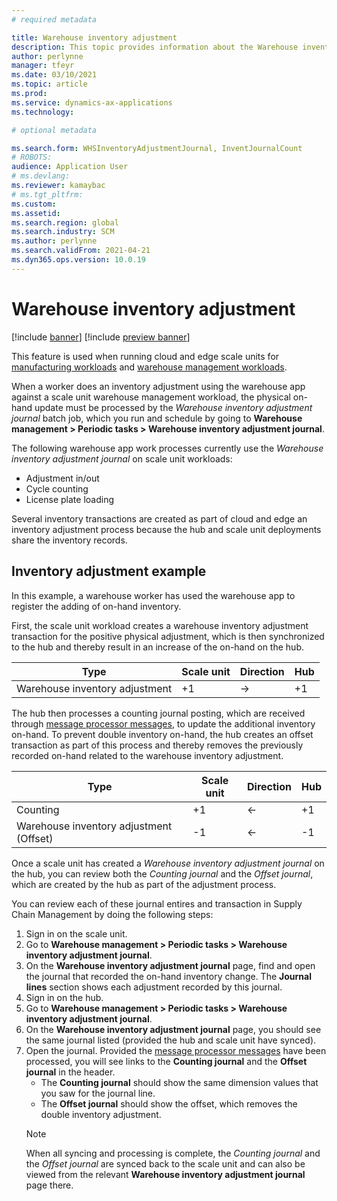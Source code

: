 ```yaml
---
# required metadata

title: Warehouse inventory adjustment
description: This topic provides information about the Warehouse inventory adjustment journal and processing when you are using scale units.
author: perlynne
manager: tfeyr
ms.date: 03/10/2021
ms.topic: article
ms.prod: 
ms.service: dynamics-ax-applications
ms.technology: 

# optional metadata

ms.search.form: WHSInventoryAdjustmentJournal, InventJournalCount   
# ROBOTS: 
audience: Application User
# ms.devlang: 
ms.reviewer: kamaybac
# ms.tgt_pltfrm: 
ms.custom: 
ms.assetid:
ms.search.region: global
ms.search.industry: SCM
ms.author: perlynne
ms.search.validFrom: 2021-04-21
ms.dyn365.ops.version: 10.0.19
---
```


# Warehouse inventory adjustment

[!include [banner](../includes/banner.md)]
[!include [preview banner](../includes/preview-banner.md)]

This feature is used when running cloud and edge scale units for [manufacturing workloads](cloud-edge-workload-manufacturing.md) and [warehouse management workloads](cloud-edge-workload-warehousing.md).

When a worker does an inventory adjustment using the warehouse app against a scale unit warehouse management workload, the physical on-hand update must be processed by the *Warehouse inventory adjustment journal* batch job, which you run and schedule by going to **Warehouse management > Periodic tasks > Warehouse inventory adjustment journal**.

The following warehouse app work processes currently use the *Warehouse inventory adjustment journal* on scale unit workloads:

- Adjustment in/out
- Cycle counting
- License plate loading

Several inventory transactions are created as part of cloud and edge an inventory adjustment process because the hub and scale unit deployments share the inventory records.

## Inventory adjustment example

In this example, a warehouse worker has used the warehouse app to register the adding of on-hand inventory.

First, the scale unit workload creates a warehouse inventory adjustment transaction for the positive physical adjustment, which is then synchronized to the hub and thereby result in an increase of the on-hand on the hub.

| Type                                    | Scale unit | Direction | Hub |
|-----------------------------------------|------------|-----------|-----|
| Warehouse inventory adjustment          | +1         | ->        | +1  |

The hub then processes a counting journal posting, which are received through [message processor messages](cloud-edge-message-processor-messages.md), to update the additional inventory on-hand. To prevent double inventory on-hand, the hub creates an offset transaction as part of this process and thereby removes the previously recorded on-hand related to the warehouse inventory adjustment.

| Type                                    | Scale unit | Direction | Hub |
|-----------------------------------------|------------|-----------|-----|
| Counting                                | +1         | <-        | +1  |
| Warehouse inventory adjustment (Offset) | -1         | <-        | -1  |

Once a scale unit has created a *Warehouse inventory adjustment journal* on the hub, you can review both the *Counting journal* and the *Offset journal*, which are created by the hub as part of the adjustment process.

You can review each of these journal entires and transaction in Supply Chain Management by doing the following steps:

1. Sign in on the scale unit.
1. Go to **Warehouse management \> Periodic tasks \> Warehouse inventory adjustment journal**.
1. On the **Warehouse inventory adjustment journal** page, find and open the journal that recorded the on-hand inventory change. The **Journal lines** section shows each adjustment recorded by this journal.
1. Sign in on the hub.
1. Go to **Warehouse management \> Periodic tasks \> Warehouse inventory adjustment journal**.
1. On the **Warehouse inventory adjustment journal** page, you should see the same journal listed (provided the hub and scale unit have synced).
1. Open the journal. Provided the [message processor messages](cloud-edge-message-processor-messages.md) have been processed, you will see links to the **Counting journal** and the **Offset journal** in the header.
    - The **Counting journal** should show the same dimension values that you saw for the journal line.
    - The **Offset journal** should show the offset, which removes the double inventory adjustment.
    > [!NOTE]
    > When all syncing and processing is complete, the *Counting journal* and the *Offset journal* are synced back to the scale unit and can also be viewed from the relevant **Warehouse inventory adjustment journal** page there.
